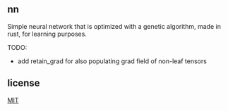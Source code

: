 ## nn

Simple neural network that is optimized with a genetic algorithm, made in rust, for learning purposes.

TODO:

- add retain_grad for also populating grad field of non-leaf tensors

## license

[MIT](https://choosealicense.com/licenses/mit/)
